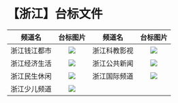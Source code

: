 # 【浙江】台标文件
|频道名|台标图片|频道名|台标图片|
|:---:|:---:|:---:|:---:|
|浙江钱江都市|<img src="https://raw.githubusercontent.com/wanglindl/TVLogo/main/img/Zhejiang1.png">|浙江科教影视|<img src="https://raw.githubusercontent.com/wanglindl/TVLogo/main/img/Zhejiang3.png">|
|浙江经济生活|<img src="https://raw.githubusercontent.com/wanglindl/TVLogo/main/img/Zhejiang2.png">|浙江公共新闻|<img src="https://raw.githubusercontent.com/wanglindl/TVLogo/main/img/Zhejiang5.png">|
|浙江民生休闲|<img src="https://raw.githubusercontent.com/wanglindl/TVLogo/main/img/Zhejiang4.png">|浙江国际频道|<img src="https://raw.githubusercontent.com/wanglindl/TVLogo/main/img/Zhejiang7.png">|
|浙江少儿频道|<img src="https://raw.githubusercontent.com/wanglindl/TVLogo/main/img/Zhejiang6.png">|
